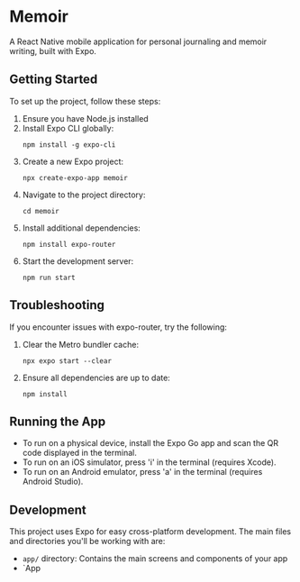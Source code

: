 # Memoir

A React Native mobile application for personal journaling and memoir writing, built with Expo.

## Getting Started

To set up the project, follow these steps:

1. Ensure you have Node.js installed
2. Install Expo CLI globally:
   ```
   npm install -g expo-cli
   ```
3. Create a new Expo project:
   ```
   npx create-expo-app memoir
   ```
4. Navigate to the project directory:
   ```
   cd memoir
   ```
5. Install additional dependencies:
   ```
   npm install expo-router
   ```
6. Start the development server:
   ```
   npm run start
   ```

## Troubleshooting

If you encounter issues with expo-router, try the following:

1. Clear the Metro bundler cache:
   ```
   npx expo start --clear
   ```
2. Ensure all dependencies are up to date:
   ```
   npm install
   ```

## Running the App

- To run on a physical device, install the Expo Go app and scan the QR code displayed in the terminal.
- To run on an iOS simulator, press 'i' in the terminal (requires Xcode).
- To run on an Android emulator, press 'a' in the terminal (requires Android Studio).

## Development

This project uses Expo for easy cross-platform development. The main files and directories you'll be working with are:

- `app/` directory: Contains the main screens and components of your app
- `App
